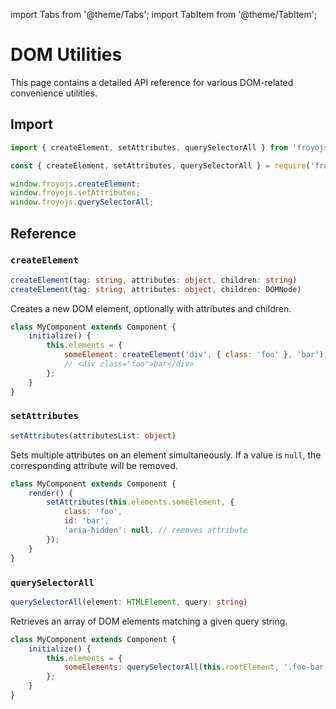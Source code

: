 import Tabs from '@theme/Tabs';
import TabItem from '@theme/TabItem';

# DOM Utilities

This page contains a detailed API reference for various DOM-related convenience utilities.

## Import

<Tabs>
<TabItem value="es6" label="ES6" default>

```js
import { createElement, setAttributes, querySelectorAll } from 'froyojs';
```

</TabItem>
<TabItem value="commonjs" label="CommonJS">

```js
const { createElement, setAttributes, querySelectorAll } = require('froyojs');
```

</TabItem>
<TabItem value="browser" label="Browser (CDN)">

```js
window.froyojs.createElement;
window.froyojs.setAttributes;
window.froyojs.querySelectorAll;
```

</TabItem>
</Tabs>

## Reference

### `createElement`

```ts
createElement(tag: string, attributes: object, children: string)
createElement(tag: string, attributes: object, children: DOMNode)
```

Creates a new DOM element, optionally with attributes and children.

```js
class MyComponent extends Component {
    initialize() {
        this.elements = {
            someElement: createElement('div', { class: 'foo' }, 'bar'),
            // <div class="foo">bar</div>
        };
    }
}
```

### `setAttributes`

```ts
setAttributes(attributesList: object)
```

Sets multiple attributes on an element simultaneously. If a value is `null`, the corresponding attribute will be removed.

```js
class MyComponent extends Component {
    render() {
        setAttributes(this.elements.someElement, {
            class: 'foo',
            id: 'bar',
            'aria-hidden': null, // removes attribute
        });
    }
}
```

### `querySelectorAll`

```ts
querySelectorAll(element: HTMLElement, query: string)
```

Retrieves an array of DOM elements matching a given query string.

```js
class MyComponent extends Component {
    initialize() {
        this.elements = {
            someElements: querySelectorAll(this.rootElement, '.foo-bar'),
        };
    }
}
```
